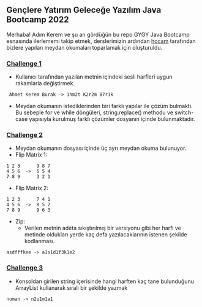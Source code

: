 ## Gençlere Yatırım Geleceğe Yazılım Java Bootcamp 2022
  Merhaba!
  Adım Kerem ve şu an gördüğün bu repo GYGY Java Bootcamp esnasında ilerlememi takip etmek, derslerimizin ardından [hocam](https://github.com/numankaraaslan) tarafından bizlere yapılan meydan okumaları toparlamak için oluşturuldu.
  
### [Challenge 1](https://github.com/ahmetkeremburak/GYGY---Java---2022/tree/main/Challenge_1/src)
- Kullanıcı tarafından yazılan metnin içindeki sesli harfleri uygun rakamlarla değiştirmek. 
```
 Ahmet Kerem Burak -> 1hm2t K2r2m B7r1k
```
- Meydan okumanın istediklerinden biri farklı yapılar ile çözüm bulmaktı. Bu sebeple for ve while döngüleri, string.replace() methodu ve switch-case yapısıyla kurulmuş farklı çözümler dosyanın içinde bulunmaktadır.

### [Challenge 2](https://github.com/ahmetkeremburak/GYGY---Java---2022/tree/main/Challenge_2/src)
- Meydan okumanın dosyası içinde üç ayrı meydan okuma bulunuyor.
- Flip Matrix 1:
```
1 2 3      9 8 7
4 5 6  ->  6 5 4
7 8 9      3 2 1
```
- Flip Matrix 2:
```
1 2 3      7 4 1
4 5 6  ->  8 5 2
7 8 9      9 6 3
```
- Zip:
  - Verilen metnin adeta sıkıştırılmış bir versiyonu gibi her harfi ve metinde oldukları yerde kaç defa yazılacaklarının istenen şekilde kodlanması.
```
asdfffkee -> a1s1d1f3k1e2
```
  
### [Challenge 3](https://github.com/ahmetkeremburak/GYGY---Java---2022/tree/main/Challenge_3/src/ZipItUp)
  
- Konsoldan girilen string içerisinde hangi harften kaç tane bulunduğunu ArrayList kullanarak sıralı bir şekilde yazmak
```
numan -> n2u1m1a1
```
